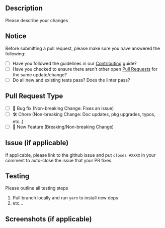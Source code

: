 ## Description

Please describe your changes

## Notice

Before submitting a pull request, please make sure you have answered the following:

- [ ] Have you followed the guidelines in our [Contributing]('https://github.com/shapeshift/web/CONTRIBUTING.md) guide?
- [ ] Have you checked to ensure there aren't other open [Pull Requests](https://github.com/shapeshift/web/pulls) for the same update/change?
- [ ] Do all new and existing tests pass? Does the linter pass?

## Pull Request Type

- [ ] :bug: Bug fix (Non-breaking Change: Fixes an issue)
- [ ] :hammer_and_wrench: Chore (Non-breaking Change: Doc updates, pkg upgrades, typos, etc..)
- [ ] :nail_care: New Feature (Breaking/Non-breaking Change)

## Issue (if applicable)

If applicable, please link to the github issue and put `closes #XXXX` in your comment to auto-close the issue that your PR fixes.

## Testing

Please outline all testing steps

1. Pull branch locally and run `yarn` to install new deps
2. etc...

## Screenshots (if applicable)
